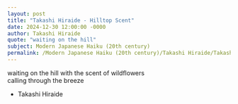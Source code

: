 ```yaml
---
layout: post
title: "Takashi Hiraide - Hilltop Scent"
date: 2024-12-30 12:00:00 -0000
author: Takashi Hiraide
quote: "waiting on the hill"
subject: Modern Japanese Haiku (20th century)
permalink: /Modern Japanese Haiku (20th century)/Takashi Hiraide/Takashi Hiraide - Hilltop Scent
---
```


waiting on the hill
with the scent of wildflowers  
calling through the breeze

- Takashi Hiraide
